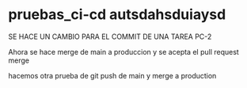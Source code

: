 # pruebas_ci-cd autsdahsduiaysd

SE HACE UN CAMBIO PARA EL COMMIT DE UNA TAREA PC-2

Ahora se hace merge de main a produccion y se acepta el pull request merge

hacemos otra prueba de git push de main y merge a production
